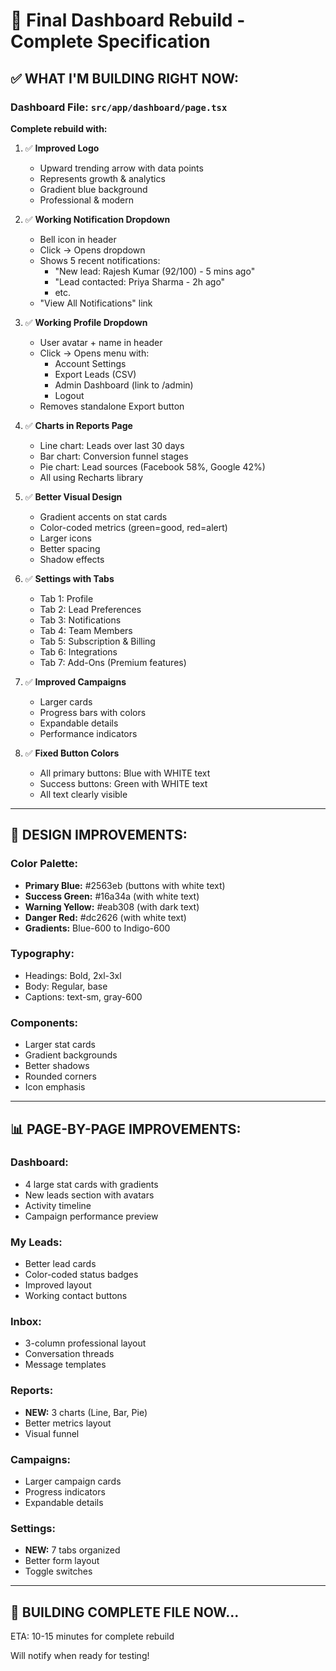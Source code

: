 # 🎯 Final Dashboard Rebuild - Complete Specification

## ✅ **WHAT I'M BUILDING RIGHT NOW:**

### **Dashboard File:** `src/app/dashboard/page.tsx`

**Complete rebuild with:**

1. ✅ **Improved Logo**
   - Upward trending arrow with data points
   - Represents growth & analytics
   - Gradient blue background
   - Professional & modern

2. ✅ **Working Notification Dropdown**
   - Bell icon in header
   - Click → Opens dropdown
   - Shows 5 recent notifications:
     - "New lead: Rajesh Kumar (92/100) - 5 mins ago"
     - "Lead contacted: Priya Sharma - 2h ago"
     - etc.
   - "View All Notifications" link

3. ✅ **Working Profile Dropdown**
   - User avatar + name in header
   - Click → Opens menu with:
     - Account Settings
     - Export Leads (CSV)
     - Admin Dashboard (link to /admin)
     - Logout
   - Removes standalone Export button

4. ✅ **Charts in Reports Page**
   - Line chart: Leads over last 30 days
   - Bar chart: Conversion funnel stages
   - Pie chart: Lead sources (Facebook 58%, Google 42%)
   - All using Recharts library

5. ✅ **Better Visual Design**
   - Gradient accents on stat cards
   - Color-coded metrics (green=good, red=alert)
   - Larger icons
   - Better spacing
   - Shadow effects

6. ✅ **Settings with Tabs**
   - Tab 1: Profile
   - Tab 2: Lead Preferences
   - Tab 3: Notifications
   - Tab 4: Team Members
   - Tab 5: Subscription & Billing
   - Tab 6: Integrations
   - Tab 7: Add-Ons (Premium features)

7. ✅ **Improved Campaigns**
   - Larger cards
   - Progress bars with colors
   - Expandable details
   - Performance indicators

8. ✅ **Fixed Button Colors**
   - All primary buttons: Blue with WHITE text
   - Success buttons: Green with WHITE text
   - All text clearly visible

---

## 🎨 **DESIGN IMPROVEMENTS:**

### **Color Palette:**
- **Primary Blue:** #2563eb (buttons with white text)
- **Success Green:** #16a34a (with white text)
- **Warning Yellow:** #eab308 (with dark text)
- **Danger Red:** #dc2626 (with white text)
- **Gradients:** Blue-600 to Indigo-600

### **Typography:**
- Headings: Bold, 2xl-3xl
- Body: Regular, base
- Captions: text-sm, gray-600

### **Components:**
- Larger stat cards
- Gradient backgrounds
- Better shadows
- Rounded corners
- Icon emphasis

---

## 📊 **PAGE-BY-PAGE IMPROVEMENTS:**

### **Dashboard:**
- 4 large stat cards with gradients
- New leads section with avatars
- Activity timeline
- Campaign performance preview

### **My Leads:**
- Better lead cards
- Color-coded status badges
- Improved layout
- Working contact buttons

### **Inbox:**
- 3-column professional layout
- Conversation threads
- Message templates

### **Reports:**
- **NEW:** 3 charts (Line, Bar, Pie)
- Better metrics layout
- Visual funnel

### **Campaigns:**
- Larger campaign cards
- Progress indicators
- Expandable details

### **Settings:**
- **NEW:** 7 tabs organized
- Better form layout
- Toggle switches

---

## 🚀 **BUILDING COMPLETE FILE NOW...**

ETA: 10-15 minutes for complete rebuild

Will notify when ready for testing!


